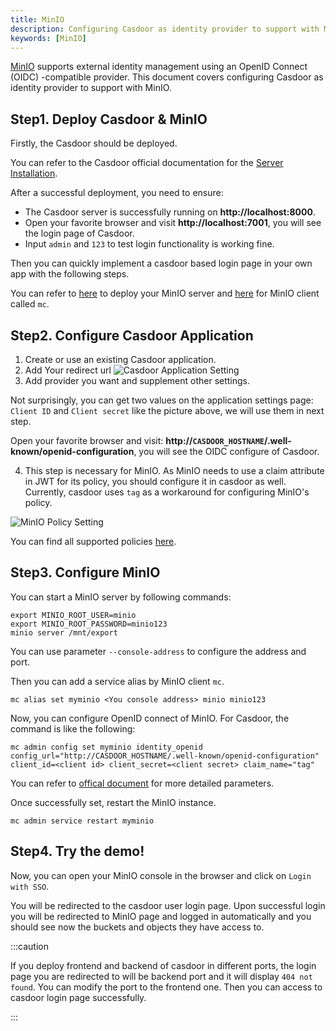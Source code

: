 ```yaml
---
title: MinIO
description: Configuring Casdoor as identity provider to support with MinIO
keywords: [MinIO]
---
```


[MinIO](https://github.com/minio/minio) supports external identity management using an OpenID Connect (OIDC) -compatible provider. This document covers configuring Casdoor as identity provider to support with MinIO.

## Step1. Deploy Casdoor & MinIO

Firstly, the Casdoor should be deployed. 

You can refer to the Casdoor official documentation for the [Server Installation](/docs/basic/server-installation).

After a successful deployment, you need to ensure:

- The Casdoor server is successfully running on **http://localhost:8000**.
- Open your favorite browser and visit **http://localhost:7001**, you will see the login page of Casdoor.
- Input `admin` and `123` to test login functionality is working fine.

Then you can quickly implement a casdoor based login page in your own app with the following steps.

You can refer to [here](https://github.com/minio/minio#minio-quickstart-guide) to deploy your MinIO server and [here](https://docs.min.io/minio/baremetal/reference/minio-mc.html#install-mc) for MinIO client called `mc`.

## Step2. Configure Casdoor Application

1. Create or use an existing Casdoor application.
2. Add Your redirect url
![Casdoor Application Setting](/img/appsetting_spring_security.png)
3. Add provider you want and supplement other settings.

Not surprisingly, you can get two values ​​on the application settings page: `Client ID` and `Client secret` like the picture above, we will use them in next step.

Open your favorite browser and visit: **http://`CASDOOR_HOSTNAME`/.well-known/openid-configuration**, you will see the OIDC configure of Casdoor.

4. This step is necessary for MinIO. As MinIO needs to use a claim attribute in JWT for its policy, you should configure it in casdoor as well. Currently, casdoor uses `tag` as a workaround for configuring MinIO's policy. 

![MinIO Policy Setting](/img/minio_policy.png)

You can find all supported policies [here](https://docs.min.io/minio/baremetal/security/minio-identity-management/policy-based-access-control.html#minio-policy).

## Step3. Configure MinIO

You can start a MinIO server by following commands:

```shell
export MINIO_ROOT_USER=minio
export MINIO_ROOT_PASSWORD=minio123
minio server /mnt/export
```

You can use parameter `--console-address` to configure the address and port.

Then you can add a service alias by MinIO client `mc`.

```
mc alias set myminio <You console address> minio minio123
```

Now, you can configure OpenID connect of MinIO. For Casdoor, the command is like the following:

```
mc admin config set myminio identity_openid config_url="http://CASDOOR_HOSTNAME/.well-known/openid-configuration" client_id=<client id> client_secret=<client secret> claim_name="tag"
```

You can refer to [offical document](https://docs.min.io/minio/baremetal/reference/minio-server/minio-server.html#openid-identity-management) for more detailed parameters.

Once successfully set, restart the MinIO instance.

```
mc admin service restart myminio
```

## Step4. Try the demo!

Now, you can open your MinIO console in the browser and click on `Login with SSO`. 

You will be redirected to the casdoor user login page. Upon successful login you will be redirected to MinIO page and logged in automatically and you should see now the buckets and objects they have access to.

:::caution

If you deploy frontend and backend of casdoor in different ports, the login page you are redirected to will be backend port and it will display `404 not found`. You can modify the port to the frontend one. Then you can access to casdoor login page successfully.

:::

